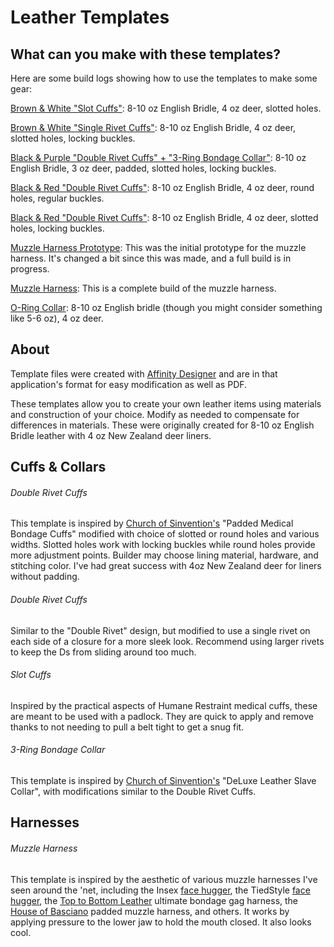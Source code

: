 # Leather Templates
## What can you make with these templates?

Here are some build logs showing how to use the templates to make some gear:

[Brown & White "Slot Cuffs"](https://imgur.com/a/7vZOZBT): 8-10 oz English Bridle, 4 oz deer, slotted holes.

[Brown & White "Single Rivet Cuffs"](https://imgur.com/a/bi33mpl): 8-10 oz English Bridle, 4 oz deer, slotted holes, locking buckles.

[Black & Purple "Double Rivet Cuffs" + "3-Ring Bondage Collar"](https://imgur.com/a/9kPTv): 8-10 oz English Bridle, 3 oz deer, padded, slotted holes, locking buckles.

[Black & Red "Double Rivet Cuffs"](https://imgur.com/a/EMgpw): 8-10 oz English Bridle, 4 oz deer, round holes, regular buckles.

[Black & Red "Double Rivet Cuffs"](https://imgur.com/a/nU4Y8Vs): 8-10 oz English Bridle, 4 oz deer, slotted holes, locking buckles.

[Muzzle Harness Prototype](https://imgur.com/a/epwkF): This was the initial prototype for the muzzle harness. It's changed a bit since this was made, and a full build is in progress.

[Muzzle Harness](https://imgur.com/a/etM2HZE): This is a complete build of the muzzle harness.

[O-Ring Collar](https://imgur.com/a/JBK5dY9): 8-10 oz English bridle (though you might consider something like 5-6 oz), 4 oz deer.

## About
Template files were created with [Affinity Designer](https://affinity.serif.com/en-us/designer/) and are in that application's format for easy modification as well as PDF.

These templates allow you to create your own leather items using materials and construction of your choice. Modify as needed to compensate for differences in materials. These were originally created for 8-10 oz English Bridle leather with 4 oz New Zealand deer liners.

## Cuffs & Collars

###### Double Rivet Cuffs
This template is inspired by [Church of Sinvention's](https://www.churchofsinvention.com/) "Padded Medical Bondage Cuffs" modified with choice of slotted or round holes and various widths. Slotted holes work with locking buckles while round holes provide more adjustment points. Builder may choose lining material, hardware, and stitching color. I've had great success with 4oz New Zealand deer for liners without padding.

###### Double Rivet Cuffs
Similar to the "Double Rivet" design, but modified to use a single rivet on each side of a closure for a more sleek look. Recommend using larger rivets to keep the Ds from sliding around too much.

###### Slot Cuffs
Inspired by the practical aspects of Humane Restraint medical cuffs, these are meant to be used with a padlock. They are quick to apply and remove thanks to not needing to pull a belt tight to get a snug fit.

###### 3-Ring Bondage Collar
This template is inspired by [Church of Sinvention's](https://www.churchofsinvention.com/) "DeLuxe Leather Slave Collar", with modifications similar to the Double Rivet Cuffs.

## Harnesses

###### Muzzle Harness

This template is inspired by the aesthetic of various muzzle harnesses I've seen around the 'net, including the Insex [face hugger](http://promo.insex.com/museum/images/face_hugger.jpg), the TiedStyle [face hugger](https://www.deviantart.com/tiedstyle/art/FaceHugger-771251797), the [Top to Bottom Leather](https://www.top-to-bottom-leathers.co.uk/Bondage-Equipment/Bondage-Gags/Ultimate-Bondage-Gag-Harness.htm) ultimate bondage gag harness, the [House of Basciano](https://www.etsy.com/shop/HouseofBasciano) padded muzzle harness, and others. It works by applying pressure to the lower jaw to hold the mouth closed. It also looks cool.
